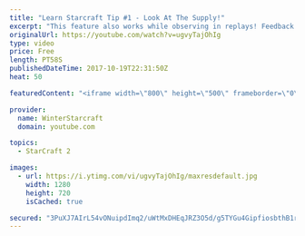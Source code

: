 ```yaml
---
title: "Learn Starcraft Tip #1 - Look At The Supply!"
excerpt: "This feature also works while observing in replays! Feedback and tip suggestions are appreciated :)"
originalUrl: https://youtube.com/watch?v=ugvyTajOhIg
type: video
price: Free
length: PT58S
publishedDateTime: 2017-10-19T22:31:50Z
heat: 50

featuredContent: "<iframe width=\"800\" height=\"500\" frameborder=\"0\" src=\"https://www.youtube.com/embed/ugvyTajOhIg\" allow=\"accelerometer; autoplay; encrypted-media; gyroscope; picture-in-picture\" allowfullscreen></iframe>"

provider:
  name: WinterStarcraft
  domain: youtube.com

topics:
  - StarCraft 2

images:
  - url: https://i.ytimg.com/vi/ugvyTajOhIg/maxresdefault.jpg
    width: 1280
    height: 720
    isCached: true

secured: "3PuXJ7AIrL54vONuipdImq2/uWtMxDHEqJRZ3O5d/g5TYGu4GipfiosbthB1rksnIWIKBvEBmwHQHYDxA0Dg4OsiTtCicREOQhAKDz6GTbAp5UNTqAf2JlzhnE8AdnPIjVUONq8WweqsSnQa5FWVqgitgIUPcl5hT7aDCQsenPeszkGHiuxtIUVyGuB78mhmsBwWhhkX7v3b64ui0Ftpfj6NVVpsUg3ewEawh33dAYJFs0cacRPT04acxxihuK2SCkgCNYcKXNqHzIm5dalEZGJ0tXStnW2Efrd4+wg24Icx1KQaY/i5vUOC9cAOI5tbjHgf5+WmZj+1xRgVym72M93/x2boinhw3Acb1OjsKEeT9c1vbBntGoJMxAVof9h9+2PjLVZMGD8DsD7xJwoAuRkclQTd3C2kChS+zw4z96A=;l3gkJb6nl12vRbnb6U5xNQ=="
---
```


